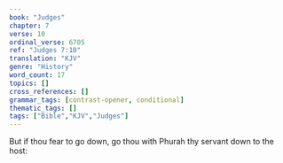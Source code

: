 ```yaml
---
book: "Judges"
chapter: 7
verse: 10
ordinal_verse: 6705
ref: "Judges 7:10"
translation: "KJV"
genre: "History"
word_count: 17
topics: []
cross_references: []
grammar_tags: [contrast-opener, conditional]
thematic_tags: []
tags: ["Bible","KJV","Judges"]
---
```

But if thou fear to go down, go thou with Phurah thy servant down to the host:
